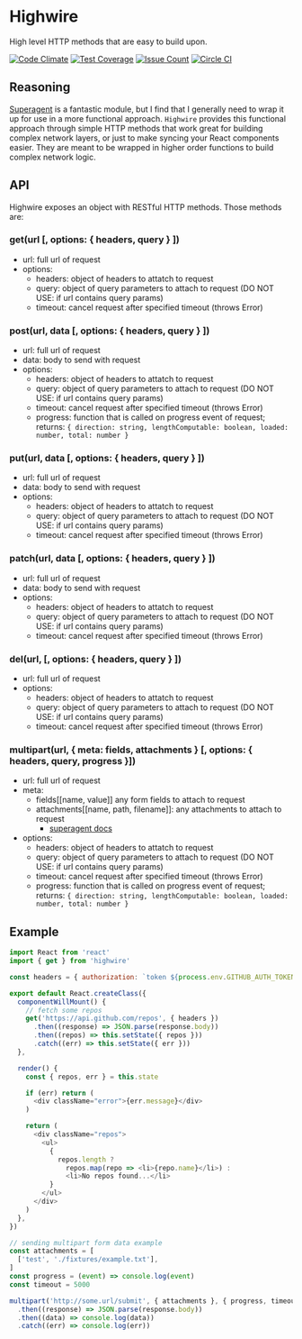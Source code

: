 # Highwire

High level HTTP methods that are easy to build upon.

[![Code Climate](https://codeclimate.com/github/kkemple/highwire/badges/gpa.svg)](https://codeclimate.com/github/kkemple/highwire)
[![Test Coverage](https://codeclimate.com/github/kkemple/highwire/badges/coverage.svg)](https://codeclimate.com/github/kkemple/highwire/coverage)
[![Issue Count](https://codeclimate.com/github/kkemple/highwire/badges/issue_count.svg)](https://codeclimate.com/github/kkemple/highwire)
[![Circle CI](https://circleci.com/gh/kkemple/highwire.svg?style=svg)](https://circleci.com/gh/kkemple/highwire)

## Reasoning
[Superagent](https://visionmedia.github.io/superagent/) is a fantastic module, but I find that I generally need to wrap it up for use in a more functional approach. `Highwire` provides this functional approach through simple HTTP methods that work great for building complex network layers, or just to make syncing your React components easier. They are meant to be wrapped in higher order functions to build complex network logic.

## API
Highwire exposes an object with RESTful HTTP methods. Those methods are:

### get(url [, options: { headers, query } ])

  - url: full url of request
  - options:
    - headers: object of headers to attatch to request
    - query: object of query parameters to attach to request (DO NOT USE: if url contains query params)
    - timeout: cancel request after specified timeout (throws Error)

### post(url, data [, options: { headers, query } ])

  - url: full url of request
  - data: body to send with request
  - options:
    - headers: object of headers to attatch to request
    - query: object of query parameters to attach to request (DO NOT USE: if url contains query params)
    - timeout: cancel request after specified timeout (throws Error)
    - progress: function that is called on progress event of request; returns: `{ direction: string, lengthComputable: boolean, loaded: number, total: number }`

### put(url, data [, options: { headers, query } ])

  - url: full url of request
  - data: body to send with request
  - options:
    - headers: object of headers to attatch to request
    - query: object of query parameters to attach to request (DO NOT USE: if url contains query params)
    - timeout: cancel request after specified timeout (throws Error)

### patch(url, data [, options: { headers, query } ])

  - url: full url of request
  - data: body to send with request
  - options:
    - headers: object of headers to attatch to request
    - query: object of query parameters to attach to request (DO NOT USE: if url contains query params)
    - timeout: cancel request after specified timeout (throws Error)

### del(url, [, options: { headers, query } ])

  - url: full url of request
  - options:
    - headers: object of headers to attatch to request
    - query: object of query parameters to attach to request (DO NOT USE: if url contains query params)
    - timeout: cancel request after specified timeout (throws Error)

### multipart(url, { meta: fields, attachments } [, options: { headers, query, progress }])

- url: full url of request
- meta:
  - fields[[name, value]] any form fields to attach to request
  - attachments[[name, path, filename]]: any attachments to attach to request
    - [superagent docs](https://visionmedia.github.io/superagent/#multipart-requests)
- options:
  - headers: object of headers to attatch to request
  - query: object of query parameters to attach to request (DO NOT USE: if url contains query params)
  - timeout: cancel request after specified timeout (throws Error)
  - progress: function that is called on progress event of request; returns: `{ direction: string, lengthComputable: boolean, loaded: number, total: number }`



## Example

```javascript
import React from 'react'
import { get } from 'highwire'

const headers = { authorization: `token ${process.env.GITHUB_AUTH_TOKEN}` }

export default React.createClass({
  componentWillMount() {
    // fetch some repos
    get('https://api.github.com/repos', { headers })
      .then((response) => JSON.parse(response.body))
      .then((repos) => this.setState({ repos }))
      .catch((err) => this.setState({ err }))
  },

  render() {
    const { repos, err } = this.state

    if (err) return (
      <div className="error">{err.message}</div>
    )

    return (
      <div className="repos">
        <ul>
          {
            repos.length ?
              repos.map(repo => <li>{repo.name}</li>) :
              <li>No repos found...</li>
          }
        </ul>
      </div>
    )
  },
})

// sending multipart form data example
const attachments = [
  ['test', './fixtures/example.txt'],
]
const progress = (event) => console.log(event)
const timeout = 5000

multipart('http://some.url/submit', { attachments }, { progress, timeout })
  .then((response) => JSON.parse(response.body))
  .then((data) => console.log(data))
  .catch((err) => console.log(err))

```

